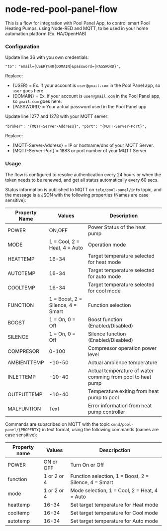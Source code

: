 # node-red-pool-panel-flow
This is a flow for integration with Pool Panel App, to control smart Pool Heating Pumps, using Node-RED and MQTT, to be used in your home automation platform (Ex. HA/OpenHAB)

### Configuration
Update line 36 with you own credentials:

 ``"to": "email={USER}%40{DOMAIN}&password={PASSWORD}",``

Replace:
- {USER} = Ex. if your account is ``user@gmail.com`` in the Pool Panel app, so ``user`` goes here.
- {DOMAIN} = Ex. if your account is ``user@gmail.com`` in the Pool Panel app, so ``gmail.com`` goes here.
- {PASSWORD} = Your actual password used in the Pool Panel app

Update line 1277 and 1278 with your MQTT server:

``"broker": "{MQTT-Server-Address}",``
``"port": "{MQTT-Server-Port}",``

Replace:
- {MQTT-Server-Address} = IP or hostname/dns of your MQTT Server.
- {MQTT-Server-Port} = 1883 or port number of your MQTT Server.

### Usage
The flow is configured to resolve authentication every 24 hours or when the token needs to be renewed, and get all status automatically every 60 secs.

Status information is published to MQTT on ``tele/pool-panel/info`` topic, and the message is a JSON with the following properties (Names are case sensitive):

| Property Name | Values | Description |
| ------------- | ------ | ----------- |
| POWER | ON,OFF | Power Status of the heat pump |
| MODE | 1 = Cool, 2 = Heat, 4 = Auto | Operation mode | 
| HEATTEMP | 16-34 | Target temperature selected for heat mode |
| AUTOTEMP | 16-34 | Target temperature selected for auto mode |
| COOLTEMP | 16-34 | Target temperature selected for cool mode |
| FUNCTION | 1 = Boost, 2 = Silence, 4 = Smart | Function selection |
| BOOST | 1 = On, 0 = Off | Boost function (Enabled/Disabled) |
| SILENCE | 1 = On, 0 = Off | Silence function (Enabled/Disabled) |
| COMPRESOR | 0-100 | Compressor operation power level |
| AMBIENTTEMP | -10-50 | Actual ambience temperature |
| INLETTEMP | -10-40 | Actual temperature of water comming from pool to heat pump |
| OUTPUTTEMP | -10-40 | Temperature exiting from heat pump to pool |
| MALFUNTION | Text | Error information from heat pump controller | 

Commands are subscribed on MQTT with the topic ``cmnd/pool-panel/{PROPERTY}`` in text format, using the following commands (names are case sensitive):

| Property name | Values | Descripction |
| ------------- | ------ | ------------ |
| POWER | ON or OFF | Turn On or Off |
| function | 1 or 2 or 4 | Function selection, 1 = Boost, 2 = Silence, 4 = Smart |
| mode | 1 or 2 or 4 | Mode selection, 1 = Cool, 2 = Heat, 4 = Auto |
| heattemp | 16-34 | Set target temperature for Heat mode |
| cooltemp | 16-34 | Set target temperature for Cool mode |
| autotemp | 16-34 | Set target temperature for Auto mode |





